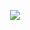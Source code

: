 <p align='center'>
    <img src="https://capsule-render.vercel.app/api?type=waving&color=auto&height=300&section=header&text=YUNBOK%20GITHUB&fontSize=90&animation=fadeIn&fontAlignY=38&descAlignY=51&descAlign=62"/>
</p>




<br/>

<!--
**leeyunbo/leeyunbo** is a ✨ _special_ ✨ repository because its `README.md` (this file) appears on your GitHub profile.

Here are some ideas to get you started:

- 🔭 I’m currently working on ...
- 🌱 I’m currently learning ...
- 👯 I’m looking to collaborate on ...
- 🤔 I’m looking for help with ...
- 💬 Ask me about ...
- 📫 How to reach me: ...
- 😄 Pronouns: ...
- ⚡ Fun fact: ...
-->
